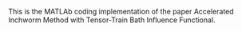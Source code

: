 This is the MATLAb coding implementation of the paper Accelerated Inchworm Method with Tensor-Train Bath Influence Functional.


